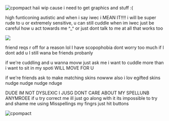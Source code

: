 ![cpompact](https://github.com/user-attachments/assets/d7c0c566-7aac-4a2c-b3a5-bf8927c38204)
haii wip cause i need to get graphics and stuff :(

high funticoning autistic and when i say iwec i MEAN IT!!!! i will be super rude to u or extremely sensitive, u can still cuddle when im iwec just be careful how u act towards me ^_^ or just dont talk to me at all that works too

![](https://komarev.com/ghpvc/?username=partiesareforlosers&color=fb8f94&label=my+lab+subjects) 

friend reqs r off for a reason lol I have scopophobia dont worry too much if I dont add u I still wana be friends probanly

if we're cuddling and u wanna movw just ask me i want to cuddle more than i want to sit in my spoti WILL MOVE FOR U

if we're friends ask to make matching skins nowww also i lov egifted skins nudge nudge nudge nduge

DUDE IM NOT DYSLEXIC I JUSG DONT CARE ABOUT MY SPELLUNB ANYMROEE if u try correct me ill just go along with it its impossible to try and shame me using Misspellings my fingrs just hit buttons

![cpompact](https://github.com/user-attachments/assets/8fb9ac02-782e-4c70-b4a0-d76459f08b24)
